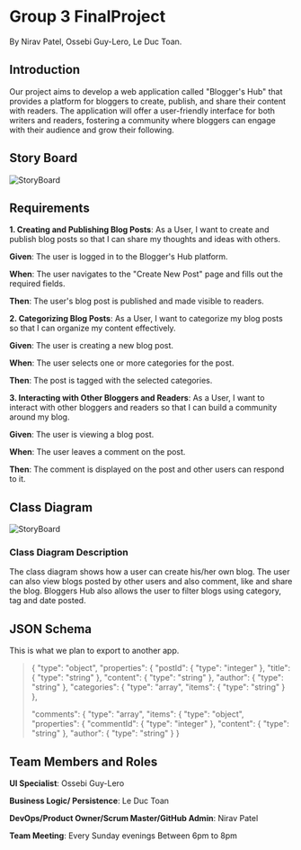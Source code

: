 # Group 3 FinalProject
By Nirav Patel, Ossebi Guy-Lero, Le Duc Toan.

## Introduction
Our project aims to develop a web application called "Blogger's Hub" that provides a platform for bloggers to create, publish, and share their content with readers. The application will offer a user-friendly interface for both writers and readers, fostering a community where bloggers can engage with their audience and grow their following. 

## Story Board
![StoryBoard](https://github.com/patel6nr/Group3FinalProject/assets/122308867/c9d79d32-4251-4b25-ad7c-12f7d1985363)

## Requirements
 
**1. Creating and Publishing Blog Posts**: As a User, I want to create and publish blog posts so that I can share my thoughts and ideas with others.
   
**Given**: The user is logged in to the Blogger's Hub platform.

**When**: The user navigates to the "Create New Post" page and fills out the required fields.

**Then**: The user's blog post is published and made visible to readers. 

**2. Categorizing Blog Posts**: As a User, I want to categorize my blog posts so that I can organize my content effectively. 

**Given**: The user is creating a new blog post.

**When**: The user selects one or more categories for the post. 

**Then**: The post is tagged with the selected categories. 

**3. Interacting with Other Bloggers and Readers**: As a User, I want to interact with other bloggers and readers so that I can build a 	community around my blog. 

**Given**: The user is viewing a blog post. 

**When**: The user leaves a comment on the post.

**Then**: The comment is displayed on the post and other users can respond to it. 

## Class Diagram
![StoryBoard](https://github.com/patel6nr/Group3FinalProject/assets/122308867/22f75fe5-e43e-411f-bd4b-91e01be0098a) 
### Class Diagram Description 
The class diagram shows how a user can create his/her own blog. The user can also view blogs posted by other users and also comment, like and share the blog.
Bloggers Hub also allows the user to filter blogs using category, tag and date posted.

## JSON Schema
This is what we plan to export to another app.

>{ 
>  "type": "object", 
>  "properties": { 
>    "postId": { "type": "integer" }, 
>    "title": { "type": "string" }, 
>    "content": { "type": "string" }, 
>    "author": { "type": "string" }, 
>    "categories": { 
>      "type": "array", 
>      "items": { "type": "string" } 
>    },
>
>    "comments": { 
>      "type": "array", 
>      "items": { 
>       "type": "object",
>        "properties": { 
>         "commentId": { "type": "integer" }, 
>         "content": { "type": "string" }, 
>         "author": { "type": "string" } 
>    } 


## Team Members and Roles
**UI Specialist**: Ossebi Guy-Lero

**Business Logic/ Persistence**: Le Duc Toan

**DevOps/Product Owner/Scrum Master/GitHub Admin**: Nirav Patel

**Team Meeting**: Every Sunday evenings Between 6pm to 8pm





